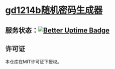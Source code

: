 # [gd1214b随机密码生成器](https://password-generator.cf/)
## 服务状态：[![Better Uptime Badge](https://betteruptime.com/status-badges/v1/monitor/7khu.svg)](https://betteruptime.com/?utm_source=status_badge)
## 许可证
本仓库在MIT许可证下授权。
